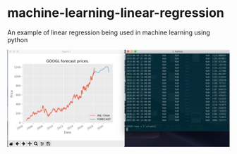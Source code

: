 # machine-learning-linear-regression
An example of linear regression being used in machine learning using python

<p align="center">
  <img src="/screenshots/linear_regression.png" width="700" title="Linear regression">
</p>
